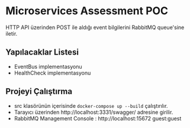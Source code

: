 ﻿
# Microservices Assessment POC

HTTP API üzerinden POST ile aldığı event bilgilerini RabbitMQ queue'sine iletir.

## Yapılacaklar Listesi

- EventBus implementasyonu
- HealthCheck implementasyonu

## Projeyi Çalıştırma

- src klasörünün içerisinde `docker-compose up --build` çalıştırılır.
- Tarayıcı üzerinden http://localhost:3331/swagger/ adresine girilir.
- RabbitMQ Management Console : http://localhost:15672 guest:guest